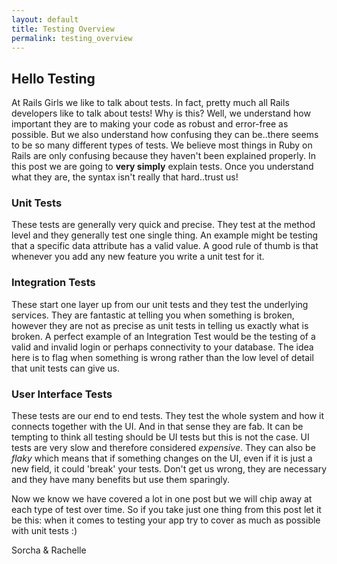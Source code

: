 ```yaml
---
layout: default
title: Testing Overview
permalink: testing_overview
---
```


## Hello Testing

At Rails Girls we like to talk about tests. In fact, pretty much all Rails developers like to talk about tests!
Why is this? Well, we understand how important they are to making your code as robust and error-free as possible. 
But we also understand how confusing they can be..there seems to be so many different types of tests. We believe most things 
in Ruby on Rails are only confusing because they haven't been explained properly. In this post we are going to **very simply** 
explain tests. Once you understand what they are, the syntax isn't really that hard..trust us!

### Unit Tests
These tests are generally very quick and precise. They test at the method level and they generally test one single thing. An
example might be testing that a specific data attribute has a valid value. A good rule of thumb is that whenever you add any new 
feature you write a unit test for it.

### Integration Tests

These start one layer up from our unit tests and they test the underlying services. They are fantastic at telling you when 
something is broken, however they are not as precise as unit tests in telling us exactly what is broken. A perfect example of an 
Integration Test would be the testing of a valid and invalid login or perhaps connectivity to your database. The idea here is to 
flag when something is wrong rather than the low level of detail that unit tests can give us.

### User Interface Tests
These tests are our end to end tests. They test the whole system and how it connects together with the UI. And in that sense they 
are fab. It can be tempting to think all testing should be UI tests but this is not the case. UI tests are very slow and therefore 
considered *expensive*. They can also be *flaky* which means that if something changes on the UI, even if it is just a new field, 
it could 'break' your tests. Don't get us wrong, they are necessary and they have many benefits but use them sparingly.

Now we know we have covered a lot in one post but we will chip away at each type of test over time. So if you take just one thing 
from this post let it be this: when it comes to testing your app try to cover as much as possible with unit tests :)

Sorcha & Rachelle


